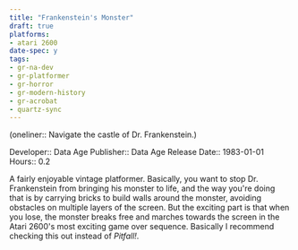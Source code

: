 ```yaml
---
title: "Frankenstein's Monster"
draft: true
platforms:
- atari 2600
date-spec: y
tags:
- gr-na-dev
- gr-platformer
- gr-horror
- gr-modern-history
- gr-acrobat 
- quartz-sync
---
```


(oneliner:: Navigate the castle of Dr. Frankenstein.)

Developer:: Data Age
Publisher:: Data Age
Release Date:: 1983-01-01
Hours:: 0.2

A fairly enjoyable vintage platformer. Basically, you want to stop Dr. Frankenstein from bringing his monster to life, and the way you're doing that is by carrying bricks to build walls around the monster, avoiding obstacles on multiple layers of the screen. But the exciting part is that when you lose, the monster breaks free and marches towards the screen in the Atari 2600's most exciting game over sequence. Basically I recommend checking this out instead of *Pitfall!*.